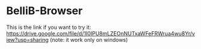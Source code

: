 ﻿# BelliB-Browser
This is the link if you want to try it: https://drive.google.com/file/d/1I0IPU8mLZEOnNUTxaWFeFRWrua4wu8Yr/view?usp=sharing
(note: it work only on windows)
